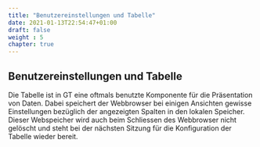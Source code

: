 ```yaml
---
title: "Benutzereinstellungen und Tabelle"
date: 2021-01-13T22:54:47+01:00
draft: false
weight : 5
chapter: true
---
```

## Benutzereinstellungen und Tabelle
Die Tabelle ist in GT eine oftmals benutzte Komponente für die Präsentation von Daten. Dabei speichert der Webbrowser bei einigen Ansichten gewisse Einstellungen bezüglich der angezeigten Spalten in den lokalen Speicher. Dieser Webspeicher wird auch beim Schliessen des Webbrowser nicht gelöscht und steht bei der nächsten Sitzung für die Konfiguration der Tabelle wieder bereit.
